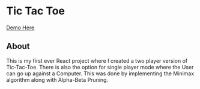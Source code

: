# Tic Tac Toe

[Demo Here](https://patelabhay.github.io/TicTacToe/)

## About
This is my first ever React project where I created a two player version of Tic-Tac-Toe. There is also the 
option for single player mode where the User can go up against a Computer. This was done by implementing
the Minimax algorithm along with Alpha-Beta Pruning.
